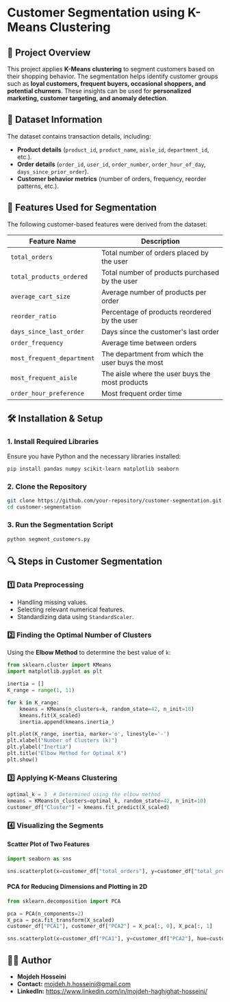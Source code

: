 # Customer Segmentation using K-Means Clustering

## 📌 Project Overview
This project applies **K-Means clustering** to segment customers based on their shopping behavior. The segmentation helps identify customer groups such as **loyal customers, frequent buyers, occasional shoppers, and potential churners**. These insights can be used for **personalized marketing, customer targeting, and anomaly detection**.

## 📂 Dataset Information
The dataset contains transaction details, including:
- **Product details** (`product_id`, `product_name`, `aisle_id`, `department_id`, etc.).
- **Order details** (`order_id`, `user_id`, `order_number`, `order_hour_of_day`, `days_since_prior_order`).
- **Customer behavior metrics** (number of orders, frequency, reorder patterns, etc.).

## 🚀 Features Used for Segmentation
The following customer-based features were derived from the dataset:

| Feature Name | Description |
|-------------|-------------|
| `total_orders` | Total number of orders placed by the user |
| `total_products_ordered` | Total number of products purchased by the user |
| `average_cart_size` | Average number of products per order |
| `reorder_ratio` | Percentage of products reordered by the user |
| `days_since_last_order` | Days since the customer's last order |
| `order_frequency` | Average time between orders |
| `most_frequent_department` | The department from which the user buys the most |
| `most_frequent_aisle` | The aisle where the user buys the most products |
| `order_hour_preference` | Most frequent order time |

## 🛠 Installation & Setup
### **1. Install Required Libraries**
Ensure you have Python and the necessary libraries installed:

```bash
pip install pandas numpy scikit-learn matplotlib seaborn
```

### **2. Clone the Repository**
```bash
git clone https://github.com/your-repository/customer-segmentation.git
cd customer-segmentation
```

### **3. Run the Segmentation Script**
```bash
python segment_customers.py
```

## 🔍 Steps in Customer Segmentation
### **1️⃣ Data Preprocessing**
- Handling missing values.
- Selecting relevant numerical features.
- Standardizing data using `StandardScaler`.

### **2️⃣ Finding the Optimal Number of Clusters**
Using the **Elbow Method** to determine the best value of `k`:
```python
from sklearn.cluster import KMeans
import matplotlib.pyplot as plt

inertia = []
K_range = range(1, 11)

for k in K_range:
    kmeans = KMeans(n_clusters=k, random_state=42, n_init=10)
    kmeans.fit(X_scaled)
    inertia.append(kmeans.inertia_)

plt.plot(K_range, inertia, marker='o', linestyle='-')
plt.xlabel("Number of Clusters (k)")
plt.ylabel("Inertia")
plt.title("Elbow Method for Optimal K")
plt.show()
```

### **3️⃣ Applying K-Means Clustering**
```python
optimal_k = 3  # Determined using the elbow method
kmeans = KMeans(n_clusters=optimal_k, random_state=42, n_init=10)
customer_df["Cluster"] = kmeans.fit_predict(X_scaled)
```

### **4️⃣ Visualizing the Segments**
#### **Scatter Plot of Two Features**
```python
import seaborn as sns

sns.scatterplot(x=customer_df["total_orders"], y=customer_df["total_products_ordered"], hue=customer_df["Cluster"], palette="viridis")
```

#### **PCA for Reducing Dimensions and Plotting in 2D**
```python
from sklearn.decomposition import PCA

pca = PCA(n_components=2)
X_pca = pca.fit_transform(X_scaled)
customer_df["PCA1"], customer_df["PCA2"] = X_pca[:, 0], X_pca[:, 1]

sns.scatterplot(x=customer_df["PCA1"], y=customer_df["PCA2"], hue=customer_df["Cluster"], palette="viridis")
```


## 👨‍💻 Author
- **Mojdeh Hosseini**
- **Contact:** mojdeh.h.hosseini@gmail.com
- **LinkedIn:** https://www.linkedin.com/in/mojdeh-haghighat-hosseini/



